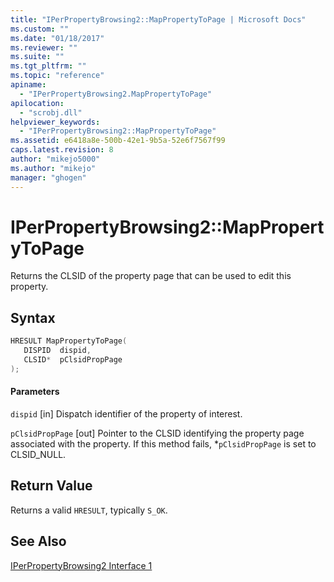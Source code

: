 ```yaml
---
title: "IPerPropertyBrowsing2::MapPropertyToPage | Microsoft Docs"
ms.custom: ""
ms.date: "01/18/2017"
ms.reviewer: ""
ms.suite: ""
ms.tgt_pltfrm: ""
ms.topic: "reference"
apiname:
  - "IPerPropertyBrowsing2.MapPropertyToPage"
apilocation:
  - "scrobj.dll"
helpviewer_keywords:
  - "IPerPropertyBrowsing2::MapPropertyToPage"
ms.assetid: e6418a8e-500b-42e1-9b5a-52e6f7567f99
caps.latest.revision: 8
author: "mikejo5000"
ms.author: "mikejo"
manager: "ghogen"
---
```

# IPerPropertyBrowsing2::MapPropertyToPage
Returns the CLSID of the property page that can be used to edit this property.

## Syntax

```cpp
HRESULT MapPropertyToPage(
   DISPID  dispid,
   CLSID*  pClsidPropPage
);
```

#### Parameters
 `dispid`
 [in] Dispatch identifier of the property of interest.

 `pClsidPropPage`
 [out] Pointer to the CLSID identifying the property page associated with the property. If this method fails, *`pClsidPropPage` is set to CLSID_NULL.

## Return Value
 Returns a valid `HRESULT`, typically `S_OK`.

## See Also
 [IPerPropertyBrowsing2 Interface 1](../../winscript/reference/iperpropertybrowsing2-interface-1.md)